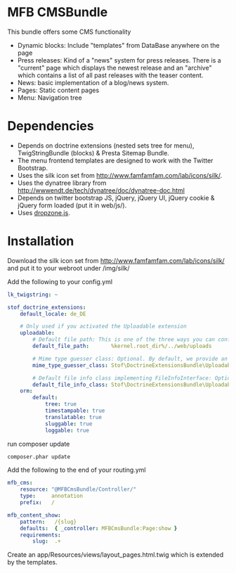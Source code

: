 # MFB CMSBundle

This bundle offers some CMS functionality

 - Dynamic blocks: Include "templates" from DataBase anywhere on the page
 - Press releases: Kind of a "news" system for press releases. There is a "current" page which displays the newest release and an "archive" which contains a list of all past releases with the teaser content.
 - News: basic implementation of a blog/news system.
 - Pages: Static content pages
 - Menu: Navigation tree

# Dependencies

 - Depends on doctrine extensions (nested sets tree for menu), TwigStringBundle (blocks) & Presta Sitemap Bundle.
 - The menu frontend templates are designed to work with the Twitter Bootstrap.
 - Uses the silk icon set from http://www.famfamfam.com/lab/icons/silk/.
 - Uses the dynatree library from http://wwwendt.de/tech/dynatree/doc/dynatree-doc.html
 - Depends on twitter bootstrap JS, jQuery, jQuery UI, jQuery cookie & jQuery form loaded (put it in web/js/).
 - Uses [dropzone.js](http://www.dropzonejs.com/).

# Installation

Download the silk icon set from http://www.famfamfam.com/lab/icons/silk/ and put it to your webroot under /img/silk/

Add the following to your config.yml

```yaml
lk_twigstring: ~

stof_doctrine_extensions:
    default_locale: de_DE

    # Only used if you activated the Uploadable extension
    uploadable:
        # Default file path: This is one of the three ways you can configure the path for the Uploadable extension
        default_file_path:       %kernel.root_dir%/../web/uploads

        # Mime type guesser class: Optional. By default, we provide an adapter for the one present in the HttpFoundation component of Symfony
        mime_type_guesser_class: Stof\DoctrineExtensionsBundle\Uploadable\MimeTypeGuesserAdapter

        # Default file info class implementing FileInfoInterface: Optional. By default we provide a class which is prepared to receive an UploadedFile instance.
        default_file_info_class: Stof\DoctrineExtensionsBundle\Uploadable\UploadedFileInfo
    orm:
        default:
            tree: true
            timestampable: true
            translatable: true
            sluggable: true
            loggable: true
```

run composer update

```sh
composer.phar update
```

 Add the following to the end of your routing.yml

```yaml
mfb_cms:
    resource: "@MFBCmsBundle/Controller/"
    type:     annotation
    prefix:   /

mfb_content_show:
    pattern:   /{slug}
    defaults:  { _controller: MFBCmsBundle:Page:show }
    requirements:
        slug:  .+
```

Create an app/Resources/views/layout_pages.html.twig which is extended by the templates.